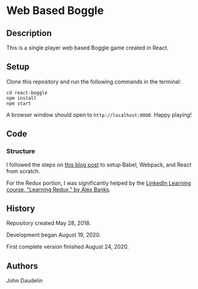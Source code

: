 # Web Based Boggle

## Description

This is a single player web based Boggle game created in React.

## Setup

Clone this repository and run the following commands in the terminal:

    cd react-boggle
    npm install
    npm start

A browser window should open to `http://localhost:8080`. Happy playing!

## Code

### Structure

I followed the steps on [this blog post](https://blog.usejournal.com/creating-a-react-app-from-scratch-f3c693b84658) to setup Babel, Webpack, and React from scratch.

For the Redux portion, I was significantly helped by the [LinkedIn Learning course, "Learning Redux," by Alex Banks](https://www.linkedin.com/learning/learning-redux/plan-a-redux-app).

## History

Repository created May 28, 2018.

Development began August 19, 2020.

First complete version finished August 24, 2020.

## Authors

John Daudelin
